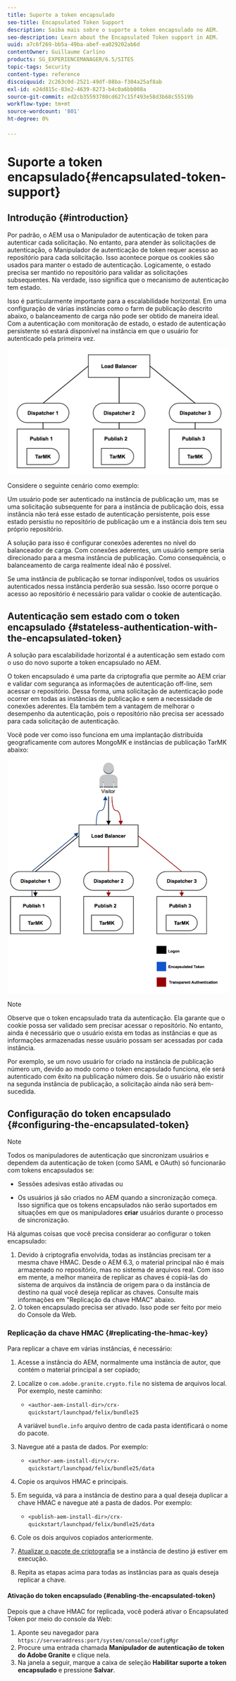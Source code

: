 ```yaml
---
title: Suporte a token encapsulado
seo-title: Encapsulated Token Support
description: Saiba mais sobre o suporte a token encapsulado no AEM.
seo-description: Learn about the Encapsulated Token support in AEM.
uuid: a7c6f269-bb5a-49ba-abef-ea029202ab6d
contentOwner: Guillaume Carlino
products: SG_EXPERIENCEMANAGER/6.5/SITES
topic-tags: Security
content-type: reference
discoiquuid: 2c263c0d-2521-49df-88ba-f304a25af8ab
exl-id: e24d815c-83e2-4639-8273-b4c0a6bb008a
source-git-commit: ed2cb35593780cd627c15f493e58d3b68c55519b
workflow-type: tm+mt
source-wordcount: '801'
ht-degree: 0%

---
```


# Suporte a token encapsulado{#encapsulated-token-support}

## Introdução {#introduction}

Por padrão, o AEM usa o Manipulador de autenticação de token para autenticar cada solicitação. No entanto, para atender às solicitações de autenticação, o Manipulador de autenticação de token requer acesso ao repositório para cada solicitação. Isso acontece porque os cookies são usados para manter o estado de autenticação. Logicamente, o estado precisa ser mantido no repositório para validar as solicitações subsequentes. Na verdade, isso significa que o mecanismo de autenticação tem estado.

Isso é particularmente importante para a escalabilidade horizontal. Em uma configuração de várias instâncias como o farm de publicação descrito abaixo, o balanceamento de carga não pode ser obtido de maneira ideal. Com a autenticação com monitoração de estado, o estado de autenticação persistente só estará disponível na instância em que o usuário for autenticado pela primeira vez.

![chlimage_1-33](assets/chlimage_1-33a.png)

Considere o seguinte cenário como exemplo:

Um usuário pode ser autenticado na instância de publicação um, mas se uma solicitação subsequente for para a instância de publicação dois, essa instância não terá esse estado de autenticação persistente, pois esse estado persistiu no repositório de publicação um e a instância dois tem seu próprio repositório.

A solução para isso é configurar conexões aderentes no nível do balanceador de carga. Com conexões aderentes, um usuário sempre seria direcionado para a mesma instância de publicação. Como consequência, o balanceamento de carga realmente ideal não é possível.

Se uma instância de publicação se tornar indisponível, todos os usuários autenticados nessa instância perderão sua sessão. Isso ocorre porque o acesso ao repositório é necessário para validar o cookie de autenticação.

## Autenticação sem estado com o token encapsulado {#stateless-authentication-with-the-encapsulated-token}

A solução para escalabilidade horizontal é a autenticação sem estado com o uso do novo suporte a token encapsulado no AEM.

O token encapsulado é uma parte da criptografia que permite ao AEM criar e validar com segurança as informações de autenticação off-line, sem acessar o repositório. Dessa forma, uma solicitação de autenticação pode ocorrer em todas as instâncias de publicação e sem a necessidade de conexões aderentes. Ela também tem a vantagem de melhorar o desempenho da autenticação, pois o repositório não precisa ser acessado para cada solicitação de autenticação.

Você pode ver como isso funciona em uma implantação distribuída geograficamente com autores MongoMK e instâncias de publicação TarMK abaixo:

![chlimage_1-34](assets/chlimage_1-34a.png)

>[!NOTE]
>
>Observe que o token encapsulado trata da autenticação. Ela garante que o cookie possa ser validado sem precisar acessar o repositório. No entanto, ainda é necessário que o usuário exista em todas as instâncias e que as informações armazenadas nesse usuário possam ser acessadas por cada instância.
>
>Por exemplo, se um novo usuário for criado na instância de publicação número um, devido ao modo como o token encapsulado funciona, ele será autenticado com êxito na publicação número dois. Se o usuário não existir na segunda instância de publicação, a solicitação ainda não será bem-sucedida.

## Configuração do token encapsulado {#configuring-the-encapsulated-token}

>[!NOTE]
>Todos os manipuladores de autenticação que sincronizam usuários e dependem da autenticação de token (como SAML e OAuth) só funcionarão com tokens encapsulados se:
>
>* Sessões adesivas estão ativadas ou
>
>* Os usuários já são criados no AEM quando a sincronização começa. Isso significa que os tokens encapsulados não serão suportados em situações em que os manipuladores **criar** usuários durante o processo de sincronização.


Há algumas coisas que você precisa considerar ao configurar o token encapsulado:

1. Devido à criptografia envolvida, todas as instâncias precisam ter a mesma chave HMAC. Desde o AEM 6.3, o material principal não é mais armazenado no repositório, mas no sistema de arquivos real. Com isso em mente, a melhor maneira de replicar as chaves é copiá-las do sistema de arquivos da instância de origem para o da instância de destino na qual você deseja replicar as chaves. Consulte mais informações em &quot;Replicação da chave HMAC&quot; abaixo.
1. O token encapsulado precisa ser ativado. Isso pode ser feito por meio do Console da Web.

### Replicação da chave HMAC {#replicating-the-hmac-key}

Para replicar a chave em várias instâncias, é necessário:

1. Acesse a instância do AEM, normalmente uma instância de autor, que contém o material principal a ser copiado;
1. Localize o `com.adobe.granite.crypto.file` no sistema de arquivos local. Por exemplo, neste caminho:

   * `<author-aem-install-dir>/crx-quickstart/launchpad/felix/bundle25`

   A variável `bundle.info` arquivo dentro de cada pasta identificará o nome do pacote.

1. Navegue até a pasta de dados. Por exemplo:

   * `<author-aem-install-dir>/crx-quickstart/launchpad/felix/bundle25/data`

1. Copie os arquivos HMAC e principais.
1. Em seguida, vá para a instância de destino para a qual deseja duplicar a chave HMAC e navegue até a pasta de dados. Por exemplo:

   * `<publish-aem-install-dir>/crx-quickstart/launchpad/felix/bundle25/data`

1. Cole os dois arquivos copiados anteriormente.
1. [Atualizar o pacote de criptografia](/help/communities/deploy-communities.md#refresh-the-granite-crypto-bundle) se a instância de destino já estiver em execução.

1. Repita as etapas acima para todas as instâncias para as quais deseja replicar a chave.

#### Ativação do token encapsulado {#enabling-the-encapsulated-token}

Depois que a chave HMAC for replicada, você poderá ativar o Encapsulated Token por meio do console da Web:

1. Aponte seu navegador para `https://serveraddress:port/system/console/configMgr`
1. Procure uma entrada chamada **Manipulador de autenticação de token do Adobe Granite** e clique nela.
1. Na janela a seguir, marque a caixa de seleção **Habilitar suporte a token encapsulado** e pressione **Salvar**.
